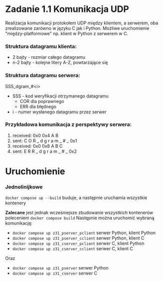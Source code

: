 # Zadanie 1.1 Komunikacja UDP

Realizacja komunikacji protokołem UDP między klientem, a serwerem, oba zrealizowane zarówno w języku C jak i Python. Możliwe uruchomienie "między-platformowe" np. klient w Python z serwerem w C.

### Struktura datagramu klienta:
- 2 bajty - rozmiar całego datagramu
- n-2 bajty - kolejne litery A-Z, powtarzające się

### Struktura datagramu serwera:
SSS_dgram_#\<i\>
- SSS - kod weryfikacji otrzymanego datagramu
    - COR dla poprawnego
    - ERR dla błędnego
- i - numer wysłanego datagramu przez serwer


### Przykładowa komunikacja z perspektywy serwera:
1. received: 0x0 0x4 A B
2. sent: C O R _ d g r a m _ # _ 0x1
3. received: 0x0 0x8 A B C
4. sent: E R R _ d g r a m _ # _ 0x2


# Uruchomienie

### Jednolinijkowe
`docker compose up --build` buduje, a następnie uruchamia wszystkie kontenery

**Zalecane** jest jednak wcześniejsze zbudowanie wszystkich kontenerów poleceniem `docker compose build`
Następnie można uruchomić wybraną komunikację:
- `docker compose up z31_pserver_pclient` serwer Python, klient Python
- `docker compose up z31_pserver_cclient` serwer Python, klient C
- `docker compose up z31_cserver_pclient` serwer C, klient Python
- `docker compose up z31_cserver_cclient` serwer C, klient C

Oraz
- `docker compose up z31_pserver` serwer Python
- `docker compose up z31_cserver` serwer C